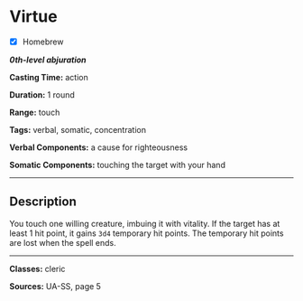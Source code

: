 # Virtue

- [x] Homebrew

***0th-level abjuration***

**Casting Time:** action

**Duration:** 1 round

**Range:** touch

**Tags:** verbal, somatic, concentration

**Verbal Components:** a cause for righteousness

**Somatic Components:** touching the target with your hand

---

## Description
You touch one willing creature, imbuing it with vitality. If the target has at least 1 hit point, it gains `3d4` temporary hit points. The temporary hit points are lost when the spell ends.

---

**Classes:** cleric

**Sources:** UA-SS, page 5
